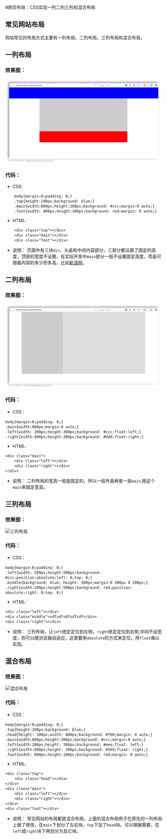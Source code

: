 #网页布局：CSS实现一列二列三列和混合布局

## 常见网站布局
网站常见的布局方式主要有一列布局，二列布局，三列布局和混合布局。

## 一列布局
### 效果图：
![一列布局](images/csslayout_1.png)
### 代码：
- CSS:
```
    body{margin:0;padding: 0;}
    .top{height:100px;background: blue;}
    .main{width:800px;height:300px;background: #ccc;margin:0 auto;}
    .foot{width: 800px;height:100px;background: red;margin: 0 auto;} 
```
- HTML:
```
    <div class="top"></div>
    <div class="main"></div>
    <div class="foot"></div>
```
- 说明：
页面中有三块`div`，头底和中间内容部分，三部分都设置了固定的高度，顶部的宽度不设置，在实际开发中`main`部分一般不设置固定高度，而是可随着内容的多少而多高，比如[新浪网](http://www.sina.com.cn/)。

## 二列布局
### 效果图：
![二列布局](images/csslayout_2.png)
### 代码：
- CSS：
```
body{margin:0;padding: 0;}
.main{width:600px;margin:0 auto;}
.left{width: 200px;height:300px;background: #ccc;float:left;}
.right{width:400px;height:300px;background: #ddd;float:right;}

```

- HTML:
```
<div class="main">
	<div class="left"></div>	
	<div class="right"></div>
</div>

```
- 说明：
二列布局的宽高一般是固定的，所以一般外面再套一层`main`,用这个`main`来固定宽高。

## 三列布局
### 效果图：
![三列布局](image/csslayout_3.png)
### 代码：
- CSS：
```
body{margin:0;padding: 0;}
.left{width: 200px;height:500px;background: #ccc;position:absolute;left: 0;top: 0;}
.middle{background: blue; height: 500px;margin:0 200px 0 200px;}
.right{width:200px;height:500px;background: red;position: absolute;right: 0;top: 0;}

```
- HTML:
```
<div class="left"></div>	
<div class="middle">sdfsdfsdfsdfsdf</div>
<div class="right"></div>

```
- 说明：
三列布局，让`left`绝定定位到左侧，`right`绝定定位到右侧,中间不设宽度，则可以随浏览器自适应，这里要用`absolute`的方式来定位，用`float`难以实现。

## 混合布局
### 效果图：
![混合布局](image/csslayout_m.png)
### 代码：
- CSS：
```
body{margin:0;padding: 0;}
.top{height:100px;background: blue;}
.head{height: 100px;width: 800px;background: #f60;margin: 0 auto;}
.main{width:800px;height:300px;background: #ccc;margin:0 auto;}
.left{width:200px;height: 300px;background: #eee;float: left;}
.right{width:600px;height: 300px;background: #369;float: right;}
.foot{width: 800px;height:100px;background: red;margin: 0 auto;}

```
- HTML:
```
<div class="top">
	<div class="head"></div>
</div>
<div class="main">
	<div class="left"></div>
	<div class="right"></div>
</div>
<div class="foot"></div>

```
- 说明：
常见网站的布局都是混合布局，上面的混合布局例子在原先的一列布局上做了修改，在`main`下划分了左右块，`top`下加了`head`块。可以根据需要，在`left`或`right`块下再划分为其它块。
